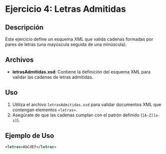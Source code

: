 # Ejercicio 4: Letras Admitidas

## Descripción
Este ejercicio define un esquema XML que valida cadenas formadas por pares de letras (una mayúscula seguida de una minúscula).

## Archivos
- **letrasAdmitidas.xsd**: Contiene la definición del esquema XML para validar las cadenas de letras admitidas.

## Uso
1. Utiliza el archivo `letrasAdmitidas.xsd` para validar documentos XML que contengan elementos `<letras>`.
2. Asegúrate de que las cadenas cumplan con el patrón definido (`[A-Z][a-z]`).

## Ejemplo de Uso
```xml
<letras>AbCdEf</letras>
```
